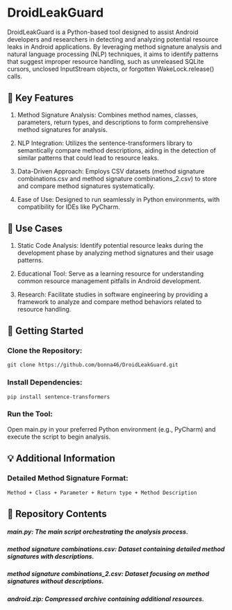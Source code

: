 # DroidLeakGuard
DroidLeakGuard is a Python-based tool designed to assist Android developers and researchers in detecting and analyzing potential resource leaks in Android applications. By leveraging method signature analysis and natural language processing (NLP) techniques, it aims to identify patterns that suggest improper resource handling, such as unreleased SQLite cursors, unclosed InputStream objects, or forgotten WakeLock.release() calls.

## :mag_right: Key Features
1) Method Signature Analysis: Combines method names, classes, parameters, return types, and descriptions to form comprehensive method signatures for analysis.

2) NLP Integration: Utilizes the sentence-transformers library to semantically compare method descriptions, aiding in the detection of similar patterns that could lead to resource leaks.

3) Data-Driven Approach: Employs CSV datasets (method signature combinations.csv and method signature combinations_2.csv) to store and compare method signatures systematically.

4) Ease of Use: Designed to run seamlessly in Python environments, with compatibility for IDEs like PyCharm.


## 🧪 Use Cases
1) Static Code Analysis: Identify potential resource leaks during the development phase by analyzing method signatures and their usage patterns.

2) Educational Tool: Serve as a learning resource for understanding common resource management pitfalls in Android development.

3) Research: Facilitate studies in software engineering by providing a framework to analyze and compare method behaviors related to resource handling.


## 🚀 Getting Started
### Clone the Repository:
```
git clone https://github.com/bonna46/DroidLeakGuard.git
```
### Install Dependencies:
```
pip install sentence-transformers
```
### Run the Tool:
Open main.py in your preferred Python environment (e.g., PyCharm) and execute the script to begin analysis.


## :bulb: Additional Information

### Detailed Method Signature Format:
```
Method + Class + Parameter + Return type + Method Description
```

## 📂 Repository Contents
##### main.py: The main script orchestrating the analysis process.

##### method signature combinations.csv: Dataset containing detailed method signatures with descriptions.

##### method signature combinations_2.csv: Dataset focusing on method signatures without descriptions.

##### android.zip: Compressed archive containing additional resources.

